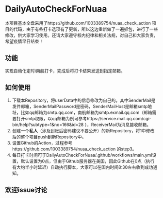 # DailyAutoCheckForNuaa
本项目基本全盘采用了https://github.com/1003389754/nuaa_check_action 项目的代码，由于有些打卡选项有了更新，所以这边重新做了一遍抓包，进行了一些修改，供大家学习使用。还请大家遵守校内纪律和相关法规，对自己和大家负责，希望疫情早日结束！

## 功能
实现自动化定时i南航打卡，完成后将打卡结果发送到指定邮箱。

## 如何使用
1. 下载本Repository，将userData中的信息修改为自己的。其中SenderMail是发件邮箱，SenderMailPassword是密码，SenderMailHost是邮箱smtp地址，比如qq邮箱为smtp.qq.com，南航邮箱为smtp.exmail.qq.com（邮箱需要打开smtp权限，以qq邮箱为例可参考https://service.mail.qq.com/cgi-bin/help?subtype=1&no=166&id=28 ），ReceiverMail为消息接收邮箱。
2. 创建一个**私人**（涉及到账后密码建议不要公开）的新Repository，将1中修改后的整个项目push到新Repository中。
3. 设置Github的Action，过程参考https://github.com/1003389754/nuaa_check_action 的step3。
4. 每日打卡时间可于DailyAutoCheckForNuaa/.github/workflows/main.yml设置，默认设置为0点，但由于Github服务器在美国，因此Github在0点（执行有大约半小时延迟）自动执行脚本，大家可以在国内时间8:30左右收到成功通知。

## 欢迎issue讨论
